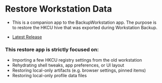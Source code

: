 # Restore Workstation Data
- This is a companion app to the BackupWorkstation app. The purpose is to restore the HKCU hive that was exported during Workstation Backup.

- [Latest Release](https://github.com/dan-damit/RestoreWorkstation/releases/latest)

### This restore app is strictly focused on:
- Importing a few HKCU registry settings from the old workstation
- Rehydrating shell tweaks, app preferences, or UI layout
- Restoring local-only artifacts (e.g. browser settings, pinned items)
- Restoring local-only profile data files
